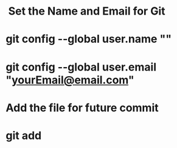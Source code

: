 #  Set the Name and Email for Git
#   git config --global user.name "<your name>"
#   git config --global user.email "<yourEmail@email.com>"

# Add the file for future commit
#   git add <fileName>